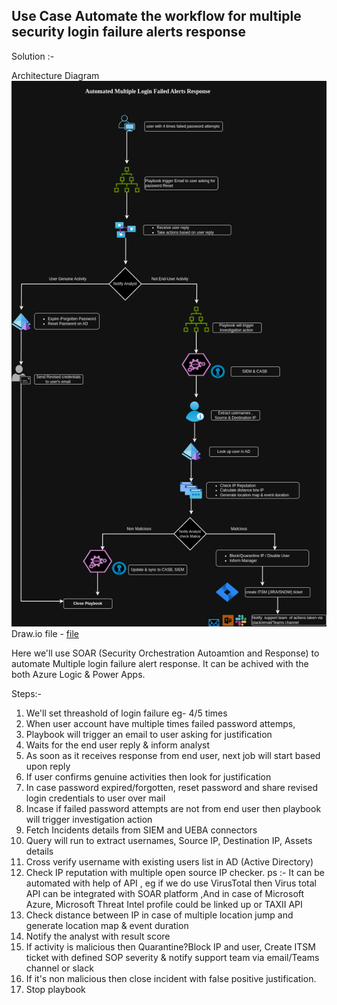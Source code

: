 ## Use Case Automate the workflow for multiple security login failure alerts response 

Solution :- 

Architecture Diagram 
![alt text](image.png)
Draw.io file - [file](/security-automation/use-cases/MultipleLoginFailure.drawio)

Here we'll use SOAR (Security Orchestration Autoamtion and Response) to automate Multiple login failure alert response. It can be achived with the both Azure Logic & Power Apps.

Steps:- 

1. We'll set threashold of login failure eg- 4/5 times 
2. When user account have multiple times failed password attemps,
3. Playbook will trigger an email to user asking for justification 
4. Waits for the end user reply & inform analyst 
5. As soon as it receives response from end user, next job will start based upon reply 
6. If user confirms genuine activities then look for justification 
7. In case password expired/forgotten, reset password and share revised login credentials to user over mail 
8.  Incase if failed password attempts are not from end user then playbook will trigger investigation action 
9. Fetch Incidents details from SIEM and UEBA connectors 
10. Query will run to extract usernames, Source IP, Destination IP, Assets details 
11. Cross verify username with existing users list in AD (Active Directory)
12. Check IP reputation with multiple open source IP checker. 
   ps :- It can be automated with help of API , eg if we do use VirusTotal then Virus total API can be integrated with SOAR platform ,And in case of Microsoft Azure, Microsoft Threat Intel profile could be linked up or TAXII API 
13. Check distance between IP in case of multiple location jump and generate location map & event duration 
14. Notify the analyst with result score 
15. If activity is malicious then Quarantine?Block IP and user, Create ITSM ticket with defined SOP severity & notify support team via email/Teams channel or slack
16. If it's non malicious then close incident with false positive justification.
17. Stop playbook 
